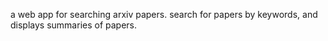 a web app for searching arxiv papers. search for papers by keywords, and displays summaries of papers.
